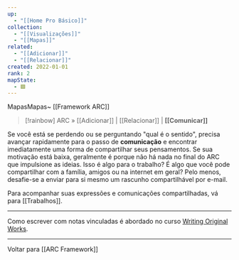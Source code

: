 ```yaml
---
up:
  - "[[Home Pro Básico]]"
collection:
  - "[[Visualizações]]"
  - "[[Mapas]]"
related:
  - "[[Adicionar]]"
  - "[[Relacionar]]"
created: 2022-01-01
rank: 2
mapState:
  - 🟩
---
```

MapasMapas~ [[Framework ARC]] 

> [!rainbow] ARC » [[Adicionar]] | [[Relacionar]] | **[[Comunicar]]** 

Se você está se perdendo ou se perguntando "qual é o sentido", precisa avançar rapidamente para o passo de **comunicação** e encontrar imediatamente uma forma de compartilhar seus pensamentos. Se sua motivação está baixa, geralmente é porque não há nada no final do ARC que impulsione as ideias. Isso é algo para o trabalho? É algo que você pode compartilhar com a família, amigos ou na internet em geral? Pelo menos, desafie-se a enviar para si mesmo um rascunho compartilhável por e-mail. 

Para acompanhar suas expressões e comunicações compartilhadas, vá para [[Trabalhos]].

---

Como escrever com notas vinculadas é abordado no curso [Writing Original Works](https://www.linkingyourthinking.com/wow). 

---

Voltar para [[ARC Framework]]
